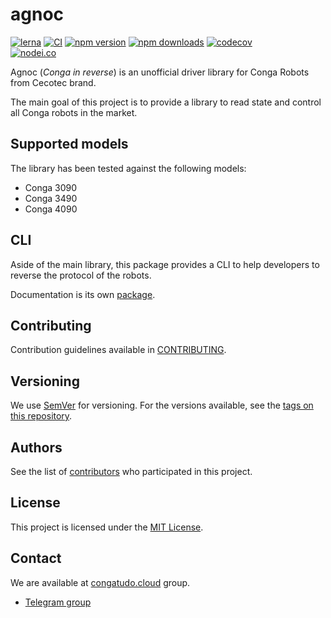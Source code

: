 # agnoc

[![lerna](https://img.shields.io/badge/maintained%20with-lerna-cc00ff.svg)](https://lerna.js.org/)
[![CI](https://github.com/congatudo/agnoc/actions/workflows/ci.yml/badge.svg?branch=master)](https://github.com/congatudo/agnoc/actions/workflows/ci.yml)
[![npm version](https://img.shields.io/npm/v/@agnoc/core.svg)](https://npmjs.org/package/@agnoc/core)
[![npm downloads](https://img.shields.io/npm/dm/@agnoc/core.svg)](https://npmjs.org/package/@agnoc/core)
[![codecov](https://codecov.io/gh/adrigzr/agnoc/branch/master/graph/badge.svg?token=8OLQ4HDMMZ)](https://codecov.io/gh/adrigzr/agnoc)
<br/> [![nodei.co](https://nodei.co/npm/@agnoc/core.png)](https://www.npmjs.com/package/@agnoc/core)

Agnoc (_Conga in reverse_) is an unofficial driver library for Conga Robots from Cecotec brand.

The main goal of this project is to provide a library to read state and control all Conga robots in the market.

## Supported models

The library has been tested against the following models:

- Conga 3090
- Conga 3490
- Conga 4090

## CLI

Aside of the main library, this package provides a CLI to help developers to reverse the protocol of the robots.

Documentation is its own [package](./packages/cli/README.md).

## Contributing

Contribution guidelines available in [CONTRIBUTING](./CONTRIBUTING.md).

## Versioning

We use [SemVer](http://semver.org/) for versioning. For the versions available, see the
[tags on this repository](/adrigzr/agnoc/tags).

## Authors

See the list of [contributors](/adrigzr/agnoc/graphs/contributors) who participated in this project.

## License

This project is licensed under the [MIT License](LICENSE.md).

## Contact

We are available at [congatudo.cloud](https://congatudo.cloud/) group.

- [Telegram group](https://telegram.me/congatudo)
